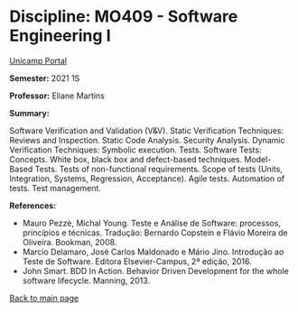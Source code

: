 # Discipline: MO409 - Software Engineering I

[Unicamp Portal](https://www.dac.unicamp.br/portal/caderno-de-horarios/2021/1/S/P/IC/MO409)

**Semester:** 2021 1S

**Professor:** Eliane Martins 

**Summary:**

Software Verification and Validation (V&V). Static Verification Techniques: Reviews and Inspection. Static Code Analysis. Security Analysis. Dynamic Verification Techniques: Symbolic execution. Tests. Software Tests: Concepts. White box, black box and defect-based techniques. Model-Based Tests. Tests of non-functional requirements. Scope of tests (Units, Integration, Systems, Regression, Acceptance). Agile tests. Automation of tests. Test management.

**References:**
- Mauro Pezzè, Michal Young. Teste e Análise de Software: processos, princípios e técnicas. Tradução: Bernardo Copstein e Flávio Moreira de Oliveira. Bookman, 2008.
- Marcio Delamaro, José Carlos Maldonado e Mário Jino. Introdução ao Teste de Software. Editora Elsevier-Campus, 2ª edição, 2016.
- John Smart. BDD In Action. Behavior Driven Development for the whole software lifecycle. Manning, 2013.

[Back to main page](https://marceloofernandes.github.io/Academic/)
